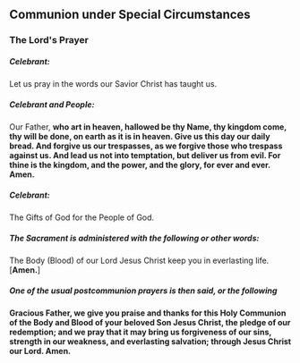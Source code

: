 ## Communion under Special Circumstances
### The Lord's Prayer
##### Celebrant:
Let us pray in the words our Savior Christ has taught us.

##### Celebrant and **People:**
Our Father, **who art in heaven,
	hallowed be thy Name,
	thy kingdom come,
	thy will be done,
	on earth as it is in heaven.
Give us this day our daily bread.
And forgive us our trespasses,
	as we forgive those who trespass against us.
And lead us not into temptation,
	but deliver us from evil.
For thine is the kingdom, and the power, and the glory,
	for ever and ever.  Amen.**

##### Celebrant:
The Gifts of God for the People of God.

##### The Sacrament is administered with the following or other words:
The Body (Blood) of our Lord Jesus Christ keep you in everlasting life. [**Amen.**]

##### One of the usual postcommunion prayers is then said, or the following
**Gracious Father, we give you praise and thanks for this Holy
Communion of the Body and Blood of your beloved Son
Jesus Christ, the pledge of our redemption; and we pray that
it may bring us forgiveness of our sins, strength in our
weakness, and everlasting salvation; through Jesus Christ
our Lord. Amen.**
